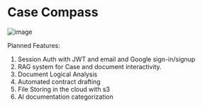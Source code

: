 # Case Compass
![image](https://github.com/user-attachments/assets/3ef9764a-4776-4db9-850c-57546389b8ee)

Planned Features:
1. Session Auth with JWT and email and Google sign-in/signup
2. RAG system for Case and document interactivity.
3. Document Logical Analysis
4. Automated contract drafting
5. File Storing in the cloud with s3
6. AI documentation categorization
